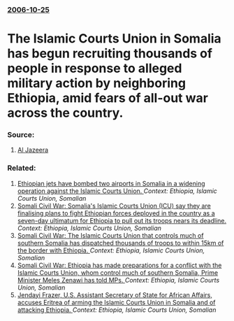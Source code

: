 ### [2006-10-25](/news/2006/10/25/index.md)

#  The Islamic Courts Union in Somalia has begun recruiting thousands of people in response to alleged military action by neighboring Ethiopia, amid fears of all-out war across the country. 




### Source:

1. [Al Jazeera](http://english.aljazeera.net/NR/exeres/284EE7A7-08AB-4709-AB2E-8FE902602254.htm)

### Related:

1. [ Ethiopian jets have bombed two airports in Somalia in a widening operation against the Islamic Courts Union. ](/news/2006/12/25/ethiopian-jets-have-bombed-two-airports-in-somalia-in-a-widening-operation-against-the-islamic-courts-union.md) _Context: Ethiopia, Islamic Courts Union, Somalian_
2. [ Somali Civil War: Somalia's Islamic Courts Union (ICU) say they are finalising plans to fight Ethiopian forces deployed in the country as a seven-day ultimatum for Ethiopia to pull out its troops nears its deadline. ](/news/2006/12/19/somali-civil-war-somalia-s-islamic-courts-union-icu-say-they-are-finalising-plans-to-fight-ethiopian-forces-deployed-in-the-country-as-a.md) _Context: Ethiopia, Islamic Courts Union, Somalian_
3. [ Somali Civil War: The Islamic Courts Union that controls much of southern Somalia has dispatched thousands of troops to within 15km of the border with Ethiopia. ](/news/2006/11/26/somali-civil-war-the-islamic-courts-union-that-controls-much-of-southern-somalia-has-dispatched-thousands-of-troops-to-within-15km-of-the.md) _Context: Ethiopia, Islamic Courts Union, Somalian_
4. [ Somali Civil War: Ethiopia has made preparations for a conflict with the Islamic Courts Union, whom control much of southern Somalia, Prime Minister Meles Zenawi has told MPs. ](/news/2006/11/23/somali-civil-war-ethiopia-has-made-preparations-for-a-conflict-with-the-islamic-courts-union-whom-control-much-of-southern-somalia-prime.md) _Context: Ethiopia, Islamic Courts Union, Somalian_
5. [ Jendayi Frazer, U.S. Assistant Secretary of State for African Affairs, accuses Eritrea of arming the Islamic Courts Union in Somalia and of attacking Ethiopia. ](/news/2006/10/19/jendayi-frazer-u-s-assistant-secretary-of-state-for-african-affairs-accuses-eritrea-of-arming-the-islamic-courts-union-in-somalia-and-of.md) _Context: Ethiopia, Islamic Courts Union, Somalian_
